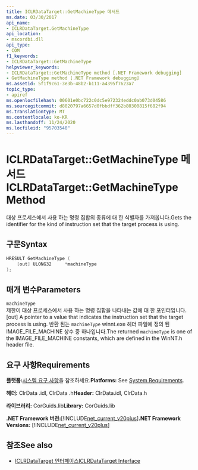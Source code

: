 ```yaml
---
title: ICLRDataTarget::GetMachineType 메서드
ms.date: 03/30/2017
api_name:
- ICLRDataTarget.GetMachineType
api_location:
- mscordbi.dll
api_type:
- COM
f1_keywords:
- ICLRDataTarget::GetMachineType
helpviewer_keywords:
- ICLRDataTarget::GetMachineType method [.NET Framework debugging]
- GetMachineType method [.NET Framework debugging]
ms.assetid: 5f1f9c61-3e3b-48b2-b111-a4395f7623a7
topic_type:
- apiref
ms.openlocfilehash: 00601e0bc722c0dc5e972324eddc0ab073d04586
ms.sourcegitcommit: d8020797a6657d0fbbdff362b80300815f682f94
ms.translationtype: MT
ms.contentlocale: ko-KR
ms.lasthandoff: 11/24/2020
ms.locfileid: "95703540"
---
```

# <a name="iclrdatatargetgetmachinetype-method"></a><span data-ttu-id="0bf78-102">ICLRDataTarget::GetMachineType 메서드</span><span class="sxs-lookup"><span data-stu-id="0bf78-102">ICLRDataTarget::GetMachineType Method</span></span>

<span data-ttu-id="0bf78-103">대상 프로세스에서 사용 하는 명령 집합의 종류에 대 한 식별자를 가져옵니다.</span><span class="sxs-lookup"><span data-stu-id="0bf78-103">Gets the identifier for the kind of instruction set that the target process is using.</span></span>  
  
## <a name="syntax"></a><span data-ttu-id="0bf78-104">구문</span><span class="sxs-lookup"><span data-stu-id="0bf78-104">Syntax</span></span>  
  
```cpp  
HRESULT GetMachineType (  
    [out] ULONG32     *machineType  
);  
```  
  
## <a name="parameters"></a><span data-ttu-id="0bf78-105">매개 변수</span><span class="sxs-lookup"><span data-stu-id="0bf78-105">Parameters</span></span>  

 `machineType`  
 <span data-ttu-id="0bf78-106">제한이 대상 프로세스에서 사용 하는 명령 집합을 나타내는 값에 대 한 포인터입니다.</span><span class="sxs-lookup"><span data-stu-id="0bf78-106">[out] A pointer to a value that indicates the instruction set that the target process is using.</span></span> <span data-ttu-id="0bf78-107">반환 된는 `machineType` winnt.exe 헤더 파일에 정의 된 IMAGE_FILE_MACHINE 상수 중 하나입니다.</span><span class="sxs-lookup"><span data-stu-id="0bf78-107">The returned `machineType` is one of the IMAGE_FILE_MACHINE constants, which are defined in the WinNT.h header file.</span></span>  
  
## <a name="requirements"></a><span data-ttu-id="0bf78-108">요구 사항</span><span class="sxs-lookup"><span data-stu-id="0bf78-108">Requirements</span></span>  

 <span data-ttu-id="0bf78-109">**플랫폼:**[시스템 요구 사항](../../get-started/system-requirements.md)을 참조하세요.</span><span class="sxs-lookup"><span data-stu-id="0bf78-109">**Platforms:** See [System Requirements](../../get-started/system-requirements.md).</span></span>  
  
 <span data-ttu-id="0bf78-110">**헤더:** ClrData .idl, ClrData .h</span><span class="sxs-lookup"><span data-stu-id="0bf78-110">**Header:** ClrData.idl, ClrData.h</span></span>  
  
 <span data-ttu-id="0bf78-111">**라이브러리:** CorGuids.lib</span><span class="sxs-lookup"><span data-stu-id="0bf78-111">**Library:** CorGuids.lib</span></span>  
  
 <span data-ttu-id="0bf78-112">**.NET Framework 버전:**[!INCLUDE[net_current_v20plus](../../../../includes/net-current-v20plus-md.md)]</span><span class="sxs-lookup"><span data-stu-id="0bf78-112">**.NET Framework Versions:** [!INCLUDE[net_current_v20plus](../../../../includes/net-current-v20plus-md.md)]</span></span>  
  
## <a name="see-also"></a><span data-ttu-id="0bf78-113">참조</span><span class="sxs-lookup"><span data-stu-id="0bf78-113">See also</span></span>

- [<span data-ttu-id="0bf78-114">ICLRDataTarget 인터페이스</span><span class="sxs-lookup"><span data-stu-id="0bf78-114">ICLRDataTarget Interface</span></span>](iclrdatatarget-interface.md)
